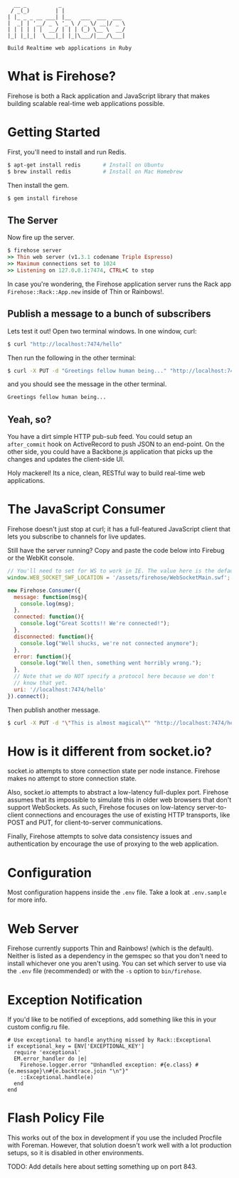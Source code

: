       __ _          _                    
     / _(_)        | |                   
    | |_ _ _ __ ___| |__   ___  ___  ___ 
    |  _| | '__/ _ \ '_ \ / _ \/ __|/ _ \
    | | | | | |  __/ | | | (_) \__ \  __/
    |_| |_|_|  \___|_| |_|\___/|___/\___|
    
    Build Realtime web applications in Ruby

# What is Firehose?

Firehose is both a Rack application and JavaScript library that makes building scalable real-time web applications possible.

# Getting Started

First, you'll need to install and run Redis.

```sh
$ apt-get install redis       # Install on Ubuntu
$ brew install redis          # Install on Mac Homebrew
```

Then install the gem.

```sh
$ gem install firehose
```

## The Server

Now fire up the server.

```ruby
$ firehose server
>> Thin web server (v1.3.1 codename Triple Espresso)
>> Maximum connections set to 1024
>> Listening on 127.0.0.1:7474, CTRL+C to stop
```

In case you're wondering, the Firehose application server runs the Rack app `Firehose::Rack::App.new` inside of Thin or Rainbows!.

## Publish a message to a bunch of subscribers

Lets test it out! Open two terminal windows. In one window, curl:

```sh
$ curl "http://localhost:7474/hello"
```

Then run the following in the other terminal:

```sh
$ curl -X PUT -d "Greetings fellow human being..." "http://localhost:7474/hello"
```

and you should see the message in the other terminal.

```sh
Greetings fellow human being...
```

## Yeah, so?

You have a dirt simple HTTP pub-sub feed. You could setup an `after_commit` hook on ActiveRecord to push JSON to an end-point. On the other side, you could have a Backbone.js application that picks up the changes and updates the client-side UI.

Holy mackerel! Its a nice, clean, RESTful way to build real-time web applications.

# The JavaScript Consumer

Firehose doesn't just stop at curl; it has a full-featured JavaScript client that lets you subscribe to channels for live updates.

Still have the server running? Copy and paste the code below into Firebug or the WebKit console.

```javascript
// You'll need to set for WS to work in IE. The value here is the default.
window.WEB_SOCKET_SWF_LOCATION = '/assets/firehose/WebSocketMain.swf';

new Firehose.Consumer({
  message: function(msg){
    console.log(msg);
  },
  connected: function(){
    console.log("Great Scotts!! We're connected!");
  },
  disconnected: function(){
    console.log("Well shucks, we're not connected anymore");
  },
  error: function(){
    console.log("Well then, something went horribly wrong.");
  },
  // Note that we do NOT specify a protocol here because we don't
  // know that yet.
  uri: '//localhost:7474/hello'
}).connect();
```

Then publish another message.

```sh
$ curl -X PUT -d "\"This is almost magical\"" "http://localhost:7474/hello"
```

# How is it different from socket.io?

socket.io attempts to store connection state per node instance. Firehose makes no attempt to store connection state.

Also, socket.io attempts to abstract a low-latency full-duplex port. Firehose assumes that its impossible to simulate this in older web browsers that don't support WebSockets. As such, Firehose focuses on low-latency server-to-client connections and encourages the use of existing HTTP transports, like POST and PUT, for client-to-server communications.

Finally, Firehose attempts to solve data consistency issues and authentication by encourage the use of proxying to the web application.

# Configuration

Most configuration happens inside the `.env` file. Take a look at `.env.sample` for more info.

# Web Server

Firehose currently supports Thin and Rainbows! (which is the default). Neither is listed as a dependency in the gemspec so that you don't need to install whichever one you aren't using. You can set which server to use via the `.env` file (recommended) or with the `-s` option to `bin/firehose`.

# Exception Notification

If you'd like to be notified of exceptions, add something like this in your custom config.ru file.

    # Use exceptional to handle anything missed by Rack::Exceptional
    if exceptional_key = ENV['EXCEPTIONAL_KEY']
      require 'exceptional'
      EM.error_handler do |e|
        Firehose.logger.error "Unhandled exception: #{e.class} #{e.message}\n#{e.backtrace.join "\n"}"
        ::Exceptional.handle(e)
      end
    end

# Flash Policy File

This works out of the box in development if you use the included Procfile with Foreman. However, that solution doesn't work well with a lot production setups, so it is disabled in other environments.

TODO: Add details here about setting something up on port 843.
